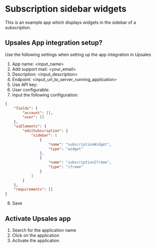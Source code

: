 # Subscription sidebar widgets
This is an example app which displays widgets in the sidebar of a subscription.

## Upsales App integration setup?
Use the following settings when setting up the app integration in Upsales
1. App name: <input_name>
2. Add support mail: <your_email>
3. Description: <input_description>
4. Endpoint: <input_url_to_server_running_application>
5. Use API key: <toggle true>
6. User configurable: <toggle false>
7. Input the following configuration:
```json
{
	"fields": {
		"account": [],
		"user": []
	},
	"uiElements": {
		"editSubscription": {
			"sidebar": [
				{
					"name": "subscriptionWidget",
					"type": "widget"
				},
				{
					"name": "subscriptionIframe",
					"type": "iframe"
				}
			]
		}
	},
	"requirements": []
}
```
8. Save


## Activate Upsales app
1. Search for the application name
2. Click on the application
3. Activate the application


